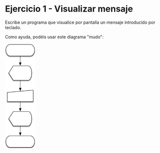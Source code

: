# Ejercicio 1 - Visualizar mensaje

Escribe un programa que visualice por pantalla un mensaje introducido por teclado.

Como ayuda, podéis usar este diagrama "mudo":

<img src="visualizar_mensaje.png" width="100" />
